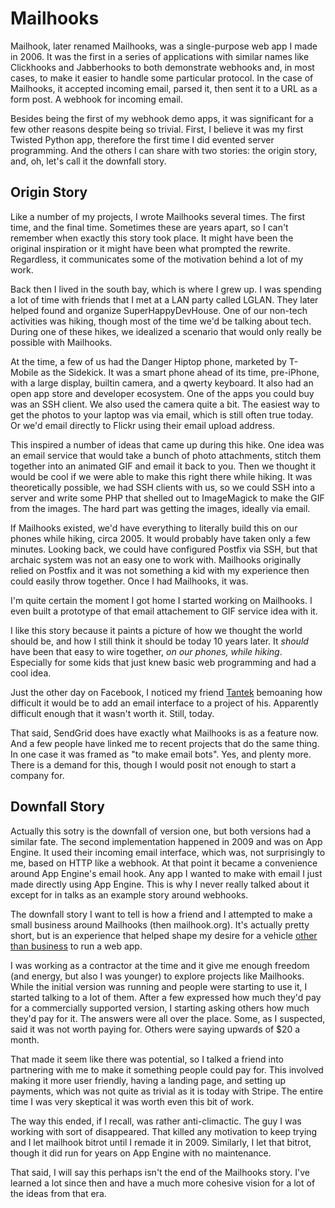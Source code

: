 # Mailhooks

Mailhook, later renamed Mailhooks, was a single-purpose web app I made in 2006. It was the first in a series of applications with similar names like Clickhooks and Jabberhooks to both demonstrate webhooks and, in most cases, to make it easier to handle some particular protocol. In the case of Mailhooks, it accepted incoming email, parsed it, then sent it to a URL as a form post. A webhook for incoming email.

Besides being the first of my webhook demo apps, it was significant for a few other reasons despite being so trivial. First, I believe it was my first Twisted Python app, therefore the first time I did evented server programming. And the others I can share with two stories: the origin story, and, oh, let's call it the downfall story. 

## Origin Story

Like a number of my projects, I wrote Mailhooks several times. The first time, and the final time. Sometimes these are years apart, so I can't remember when exactly this story took place. It might have been the original inspiration or it might have been what prompted the rewrite. Regardless, it communicates some of the motivation behind a lot of my work.

Back then I lived in the south bay, which is where I grew up. I was spending a lot of time with friends that I met at a LAN party called LGLAN. They later helped found and organize SuperHappyDevHouse. One of our non-tech activities was hiking, though most of the time we'd be talking about tech. During one of these hikes, we idealized a scenario that would only really be possible with Mailhooks.

At the time, a few of us had the Danger Hiptop phone, marketed by T-Mobile as the Sidekick. It was a smart phone ahead of its time, pre-iPhone, with a large display, builtin camera, and a qwerty keyboard. It also had an open app store and developer ecosystem. One of the apps you could buy was an SSH client. We also used the camera quite a bit. The easiest way to get the photos to your laptop was via email, which is still often true today. Or we'd email directly to Flickr using their email upload address.

This inspired a number of ideas that came up during this hike. One idea was an email service that would take a bunch of photo attachments, stitch them together into an animated GIF and email it back to you. Then we thought it would be cool if we were able to make this right there while hiking. It was theoretically possible, we had SSH clients with us, so we could SSH into a server and write some PHP that shelled out to ImageMagick to make the GIF from the images. The hard part was getting the images, ideally via email.

If Mailhooks existed, we'd have everything to literally build this on our phones while hiking, circa 2005. It would probably have taken only a few minutes. Looking back, we could have configured Postfix via SSH, but that archaic system was not an easy one to work with. Mailhooks originally relied on Postfix and it was not something a kid with my experience then could easily throw together. Once I had Mailhooks, it was.

I'm quite certain the moment I got home I started working on Mailhooks. I even built a prototype of that email attachement to GIF service idea with it.

I like this story because it paints a picture of how we thought the world should be, and how I still think it should be today 10 years later. It *should* have been that easy to wire together, *on our phones, while hiking*. Especially for some kids that just knew basic web programming and had a cool idea. 

Just the other day on Facebook, I noticed my friend [Tantek](http://tantek.com/) bemoaning how difficult it would be to add an email interface to a project of his. Apparently difficult enough that it wasn't worth it. Still, today.

That said, SendGrid does have exactly what Mailhooks is as a feature now. And a few people have linked me to recent projects that do the same thing. In one case it was framed as "to make email bots". Yes, and plenty more. There is a demand for this, though I would posit not enough to start a company for.

## Downfall Story

Actually this sotry is the downfall of version one, but both versions had a similar fate. The second implementation happened in 2009 and was on App Engine. It used their incoming email interface, which was, not surprisingly to me, based on HTTP like a webhook. At that point it became a convenience around App Engine's email hook. Any app I wanted to make with email I just made directly using App Engine. This is why I never really talked about it except for in talks as an example story around webhooks. 

The downfall story I want to tell is how a friend and I attempted to make a small business around Mailhooks (then mailhook.org). It's actually pretty short, but is an experience that helped shape my desire for a vehicle [other than business](http://progrium.com/wiki/BeyondStartups/) to run a web app.

I was working as a contractor at the time and it give me enough freedom (and energy, but also I was younger) to explore projects like Mailhooks. While the initial version was running and people were starting to use it, I started talking to a lot of them. After a few expressed how much they'd pay for a commercially supported version, I starting asking others how much they'd pay for it. The answers were all over the place. Some, as I suspected, said it was not worth paying for. Others were saying upwards of $20 a month.

That made it seem like there was potential, so I talked a friend into partnering with me to make it something people could pay for. This involved making it more user friendly, having a landing page, and setting up payments, which was not quite as trivial as it is today with Stripe. The entire time I was very skeptical it was worth even this bit of work. 

The way this ended, if I recall, was rather anti-climactic. The guy I was working with sort of disappeared. That killed any motivation to keep trying and I let mailhook bitrot until I remade it in 2009. Similarly, I let that bitrot, though it did run for years on App Engine with no maintenance. 

That said, I will say this perhaps isn't the end of the Mailhooks story. I've learned a lot since then and have a much more cohesive vision for a lot of the ideas from that era. 